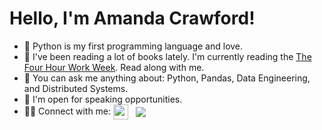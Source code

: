 # Hello, I'm Amanda Crawford!


* 🌸 Python is my first programming language and love.
* 🌺 I've been reading a lot of books lately. I'm currently reading the [The Four Hour Work Week](https://www.amazon.com/4-Hour-Workweek-Escape-Live-Anywhere/dp/0307465357). Read along with me.
* 🧚 You can ask me anything about: Python, Pandas, Data Engineering, and Distributed Systems.
* 🦄 I'm open for speaking opportunities.
* 🖐🏿 Connect with me: <a href="https://twitter.com/TechACrawford"> <img src="https://img.icons8.com/color/48/000000/twitter.png" width="24" height="24" align="center"/></a> &nbsp; <a href="https://twitter.com/TechACrawford"> <img src="https://img.icons8.com/color/24/000000/linkedin.png" align="center"/></a>  
